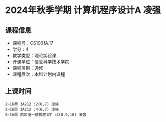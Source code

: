 # 2024年秋季学期 计算机程序设计A 凌强






## 课程信息

- 课程号：CS1001A.17
- 学分：4
- 教学类型：理论实验课
- 开课单位：信息科学技术学院
- 课程类别：通修
- 课程层次：本科计划内课程

## 上课时间

```
2~16周 3A212 :2(6,7) 凌强
2~16周 3A212 :4(6,7) 凌强
5~16周 西区电一楼机房1厅 :4(8,9,10) 凌强
```

